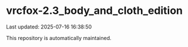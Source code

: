 # vrcfox-2.3_body_and_cloth_edition

Last updated: 2025-07-16 16:38:50

This repository is automatically maintained.
